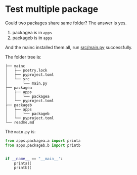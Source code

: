 # Test multiple package

Could two packages share same folder?
The answer is yes.

1. packagea is in `apps`
2. packageb is in `apps`

And the mainc installed them all,
run [src/main.py](mainc/src/main.py) successfully.

The folder tree is:

```
├── mainc
│   ├── poetry.lock
│   ├── pyproject.toml
│   └── src
│       └── main.py
├── packagea
│   ├── apps
│   │   └── packagea
│   └── pyproject.toml
├── packageb
│   ├── apps
│   │   └── packageb
│   └── pyproject.toml
└── readme.md
```

The `main.py` is:

```python
from apps.packagea.a import printa
from apps.packageb.b import printb


if __name__ == "__main__":
    printa()
    printb()
```
